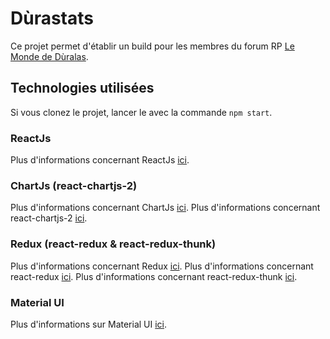 # Dùrastats

Ce projet permet d'établir un build pour les membres du forum RP [Le Monde de Dùralas](https://github.com/facebook/create-react-app).

## Technologies utilisées

Si vous clonez le projet, lancer le avec la commande `npm start`.

### ReactJs

Plus d'informations concernant ReactJs [ici](https://fr.reactjs.org/).

### ChartJs (react-chartjs-2)

Plus d'informations concernant ChartJs [ici](https://www.chartjs.org/).
Plus d'informations concernant react-chartjs-2 [ici](https://www.chartjs.org/).

### Redux (react-redux & react-redux-thunk)

Plus d'informations concernant Redux [ici](https://redux.js.org/).
Plus d'informations concernant react-redux [ici](https://react-redux.js.org/).
Plus d'informations concernant react-redux-thunk [ici](https://github.com/reduxjs/redux-thunk).

### Material UI

Plus d'informations sur Material UI [ici](https://material-ui.com/).